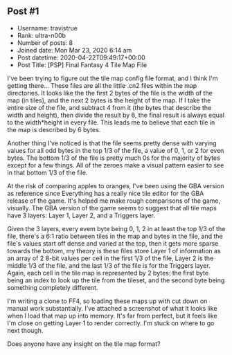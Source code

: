 ## Post #1
- Username: travistrue
- Rank: ultra-n00b
- Number of posts: 8
- Joined date: Mon Mar 23, 2020 6:14 am
- Post datetime: 2020-04-22T09:49:17+00:00
- Post Title: [PSP] Final Fantasy 4 Tile Map File

I've been trying to figure out the tile map config file format, and I think I'm getting there... These files are all the little .cn2 files within the map directories. It looks like the the first 2 bytes of the file is the width of the map (in tiles), and the next 2 bytes is the height of the map. If I take the entire size of the file, and subtract 4 from it (the bytes that describe the width and height), then divide the result by 6, the final result is always equal to the width*height in every file. This leads me to believe that each tile in the map is described by 6 bytes.

Another thing I've noticed is that the file seems pretty dense with varying values for all odd bytes in the top 1/3 of the file, a value of 0, 1, or 2 for even bytes. The bottom 1/3 of the file is pretty much 0s for the majority of bytes except for a few things. All of the zeroes make a visual pattern easier to see in that bottom 1/3 of the file.

At the risk of comparing apples to oranges, I've been using the GBA version as reference since Everything has a really nice tile editor for the GBA release of the game. It's helped me make rough comparisons of the game, visually. The GBA version of the game seems to suggest that all tile maps have 3 layers: Layer 1, Layer 2, and a Triggers layer.

Given the 3 layers, every evem byte being 0, 1, 2 in at least the top 1/3 of the file, there's a 6:1 ratio between tiles in the map and bytes in the file, and the file's values start off dense and varied at the top, then it gets more sparse towards the bottom, my theory is these files store Layer 1 of information as an array of 2 8-bit values per cell in the first 1/3 of the file, Layer 2 is the middle 1/3 of the file, and the last 1/3 of the file is for the Triggers layer. Again, each cell in the tile map is represented by 2 bytes: the first byte being an index to look up the tile from the tileset, and the second byte being something completely different.

I'm writing a clone to FF4, so loading these maps up with cut down on manual work substantially. I've attached a screenshot of what it looks like when I load that map up into memory. It's far from perfect, but it feels like I'm close on getting Layer 1 to render correctly. I'm stuck on where to go next though.

Does anyone have any insight on the tile map format?
